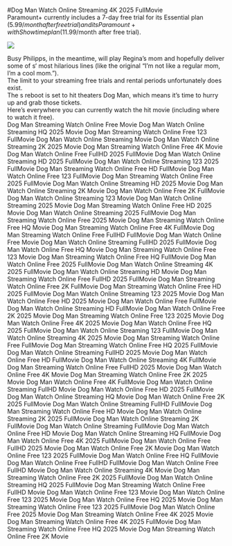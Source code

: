 #Dog Man Watch Online Streaming 4K 2025 FullMovie  
Paramount+ currently includes a 7-day free trial for its Essential plan ($5.99/month after free trial) and its Paramount+ with Showtime plan ($11.99/month after free trial).  
  
[![](https://i.imgur.com/qSNzIqt.png)](https://movie.rssnews.media/hLPjaRc.php)  
  
Busy Philipps, in the meantime, will play Regina’s mom and hopefully deliver some of s‘ most hilarious lines (like the original “I’m not like a regular mom, I’m a cool mom.”).  
The limit to your streaming free trials and rental periods unfortunately does exist.  
The s reboot is set to hit theaters Dog Man, which means it’s time to hurry up and grab those tickets.  
Here’s everywhere you can currently watch the hit movie (including where to watch it free).  
Dog Man Streaming Watch Online Free Movie
Dog Man Watch Online Streaming HQ 2025 Movie
Dog Man Streaming Watch Online Free 123 FullMovie
Dog Man Watch Online Streaming Movie
Dog Man Watch Online Streaming 2K 2025 Movie
Dog Man Streaming Watch Online Free 4K Movie
Dog Man Watch Online Free FullHD 2025 FullMovie
Dog Man Watch Online Streaming HD 2025 FullMovie
Dog Man Watch Online Streaming 123 2025 FullMovie
Dog Man Streaming Watch Online Free HD FullMovie
Dog Man Watch Online Free 123 FullMovie
Dog Man Streaming Watch Online Free 2025 FullMovie
Dog Man Watch Online Streaming HD 2025 Movie
Dog Man Watch Online Streaming 2K Movie
Dog Man Watch Online Free 2K FullMovie
Dog Man Watch Online Streaming 123 Movie
Dog Man Watch Online Streaming 2025 Movie
Dog Man Streaming Watch Online Free HD 2025 Movie
Dog Man Watch Online Streaming 2025 FullMovie
Dog Man Streaming Watch Online Free 2025 Movie
Dog Man Streaming Watch Online Free HQ Movie
Dog Man Streaming Watch Online Free 4K FullMovie
Dog Man Streaming Watch Online Free FullHD FullMovie
Dog Man Watch Online Free Movie
Dog Man Watch Online Streaming FullHD 2025 FullMovie
Dog Man Watch Online Free HQ Movie
Dog Man Streaming Watch Online Free 123 Movie
Dog Man Streaming Watch Online Free HQ FullMovie
Dog Man Watch Online Free 2025 FullMovie
Dog Man Watch Online Streaming 4K 2025 FullMovie
Dog Man Watch Online Streaming HD Movie
Dog Man Streaming Watch Online Free FullHD 2025 FullMovie
Dog Man Streaming Watch Online Free 2K FullMovie
Dog Man Streaming Watch Online Free HD 2025 FullMovie
Dog Man Watch Online Streaming 123 2025 Movie
Dog Man Watch Online Free HD 2025 Movie
Dog Man Watch Online Free FullMovie
Dog Man Watch Online Streaming HD FullMovie
Dog Man Watch Online Free 2K 2025 Movie
Dog Man Streaming Watch Online Free 123 2025 Movie
Dog Man Watch Online Free 4K 2025 Movie
Dog Man Watch Online Free HQ 2025 FullMovie
Dog Man Watch Online Streaming 123 FullMovie
Dog Man Watch Online Streaming 4K 2025 Movie
Dog Man Streaming Watch Online Free FullMovie
Dog Man Streaming Watch Online Free HQ 2025 FullMovie
Dog Man Watch Online Streaming FullHD 2025 Movie
Dog Man Watch Online Free HD FullMovie
Dog Man Watch Online Streaming 4K FullMovie
Dog Man Streaming Watch Online Free FullHD 2025 Movie
Dog Man Watch Online Free 4K Movie
Dog Man Streaming Watch Online Free 2K 2025 Movie
Dog Man Watch Online Free 4K FullMovie
Dog Man Watch Online Streaming FullHD Movie
Dog Man Watch Online Free HD 2025 FullMovie
Dog Man Watch Online Streaming HQ Movie
Dog Man Watch Online Free 2K 2025 FullMovie
Dog Man Watch Online Streaming FullHD FullMovie
Dog Man Streaming Watch Online Free HD Movie
Dog Man Watch Online Streaming 2K 2025 FullMovie
Dog Man Watch Online Streaming 2K FullMovie
Dog Man Watch Online Streaming FullMovie
Dog Man Watch Online Free HD Movie
Dog Man Watch Online Streaming HQ FullMovie
Dog Man Watch Online Free 4K 2025 FullMovie
Dog Man Watch Online Free FullHD 2025 Movie
Dog Man Watch Online Free 2K Movie
Dog Man Watch Online Free 123 2025 FullMovie
Dog Man Watch Online Free HQ FullMovie
Dog Man Watch Online Free FullHD FullMovie
Dog Man Watch Online Free FullHD Movie
Dog Man Watch Online Streaming 4K Movie
Dog Man Streaming Watch Online Free 2K 2025 FullMovie
Dog Man Watch Online Streaming HQ 2025 FullMovie
Dog Man Streaming Watch Online Free FullHD Movie
Dog Man Watch Online Free 123 Movie
Dog Man Watch Online Free 123 2025 Movie
Dog Man Watch Online Free HQ 2025 Movie
Dog Man Streaming Watch Online Free 123 2025 FullMovie
Dog Man Watch Online Free 2025 Movie
Dog Man Streaming Watch Online Free 4K 2025 Movie
Dog Man Streaming Watch Online Free 4K 2025 FullMovie
Dog Man Streaming Watch Online Free HQ 2025 Movie
Dog Man Streaming Watch Online Free 2K Movie